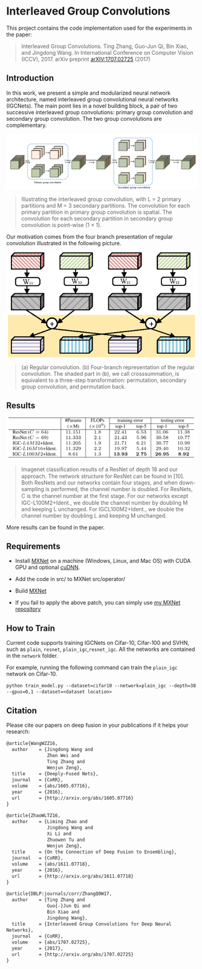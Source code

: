 # Interleaved Group Convolutions

This project contains the code implementation used for the experiments in the paper:

>  Interleaved Group Convolutions. Ting Zhang, Guo-Jun Qi, Bin Xiao, and Jingdong Wang. In International Conference on Computer Vision (ICCV), 2017.
arXiv preprint [arXIV:1707.02725](https://arxiv.org/pdf/1707.02725.pdf) (2017)


## Introduction
In this work, we present a simple and modularized neural network architecture, named interleaved group convolutional neural networks (IGCNets). The main point lies in a novel building block, a pair of two successive interleaved group convolutions: primary group convolution and secondary group convolution. The two group convolutions are complementary.

![IGC](visualize/paper/igc.png)
>  Illustrating the interleaved group convolution, with L = 2 primary partitions and M = 3 secondary partitions. The convolution for each primary partition in primary group convolution is spatial. The convolution for each secondary partition in secondary group convolution is point-wise (1 × 1).

Our motivation comes from the four branch presentation of regular convolution illustrated in the following picture.

![RC](visualize/paper/regularconvmultibranch.png)
> (a) Regular convolution. (b) Four-branch representation of the regular convolution. The shaded part in (b), we call crosssummation, is equivalent to a three-step transformation: permutation, secondary group convolution, and permutation back.

## Results

![ImageNet](visualize/paper/ImagenetResults.png)
>  Imagenet classiﬁcation results of a ResNet of depth 18 and our approach. The network structure for ResNet can be found in [10]. Both ResNets and our networks contain four stages, and when down-sampling is performed, the channel number is doubled. For ResNets, C is the channel number at the ﬁrst stage. For our networks except IGC-L100M2+Ident., we double the channel number by doubling M and keeping L unchanged. For IGCL100M2+Ident., we double the channel number by doubling L and keeping M unchanged. 

More results can be found in the paper.

## Requirements
- Install [MXNet](https://github.com/apache/incubator-mxnet) on a machine (Windows, Linux, and Mac OS) with CUDA GPU and optional [cuDNN](https://developer.nvidia.com/cudnn).

- Add the code in src/ to MXNet src/operator/

- Build [MXNet](http://mxnet.io/how_to/index.html)

- If you fail to apply the above patch, you can simply use [my MXNet repository](git@github.com:hellozting/mxnet.git)

## How to Train

Current code supports training IGCNets on Cifar-10, Cifar-100 and SVHN, such as `plain`, `resnet`, `plain_igc`,`resnet_igc`. All the networks are contained in the `network` folder.

For example, running the following command can train the `plain_igc` network on Cifar-10.

```shell
python train_model.py --dataset=cifar10 --network=plain_igc --depth=38 --gpus=0,1 --dataset=<dataset location>
```

## Citation

Please cite our papers on deep fusion in your publications if it helps your research:

```
@article{WangWZZ16,
  author    = {Jingdong Wang and
               Zhen Wei and
               Ting Zhang and
               Wenjun Zeng},
  title     = {Deeply-Fused Nets},
  journal   = {CoRR},
  volume    = {abs/1605.07716},
  year      = {2016},
  url       = {http://arxiv.org/abs/1605.07716}
}
```

```
@article{ZhaoWLTZ16,
  author    = {Liming Zhao and
               Jingdong Wang and
               Xi Li and
               Zhuowen Tu and
               Wenjun Zeng},
  title     = {On the Connection of Deep Fusion to Ensembling},
  journal   = {CoRR},
  volume    = {abs/1611.07718},
  year      = {2016},
  url       = {http://arxiv.org/abs/1611.07718}
}
```

```
@article{DBLP:journals/corr/ZhangQ0W17,
  author    = {Ting Zhang and
               Guo{-}Jun Qi and
               Bin Xiao and
               Jingdong Wang},
  title     = {Interleaved Group Convolutions for Deep Neural Networks},
  journal   = {CoRR},
  volume    = {abs/1707.02725},
  year      = {2017},
  url       = {http://arxiv.org/abs/1707.02725}
}
```